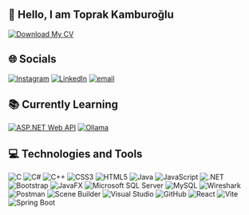 ## 👋 Hello, I am Toprak Kamburoğlu
[![Download My CV](https://img.shields.io/badge/Download%20My%20CV-%23A52A2A?style=for-the-badge&logo=download&logoColor=white)](https://github.com/TOPRAKKAMBUROGLU2002/TOPRAKKAMBUROGLU2002/blob/main/Toprak%20Kamburo%C4%9Flu%20CV.pdf)
## 🌐 Socials
[![Instagram](https://img.shields.io/badge/Instagram-%23E4405F.svg?logo=Instagram&logoColor=white)](https://instagram.com/toprakkamburoglu) [![LinkedIn](https://img.shields.io/badge/LinkedIn-%230077B5.svg?logo=linkedin&logoColor=white)](https://www.linkedin.com/in/toprak-kamburoğlu-627636293) [![email](https://img.shields.io/badge/Email-D14836?logo=gmail&logoColor=white)](mailto:toprakkamburoglu@gmail.com) 
## 📚 Currently Learning
[![ASP.NET Web API](https://img.shields.io/badge/ASP.NET%20Web%20API-%23800080.svg?style=for-the-badge&logo=dotnet&logoColor=white)](https://learn.microsoft.com/en-us/aspnet/web-api/)
[![Ollama](https://img.shields.io/badge/Ollama-%23000000.svg?style=for-the-badge&logo=ollama&logoColor=white)](https://ollama.ai/)
## 💻 Technologies and Tools
![C](https://img.shields.io/badge/C-%2300599C.svg?style=for-the-badge&logo=c&logoColor=white)
![C#](https://img.shields.io/badge/C%23-%23239120.svg?style=for-the-badge&logo=csharp&logoColor=white)
![C++](https://img.shields.io/badge/C++-%2300599C.svg?style=for-the-badge&logo=cpp&logoColor=white)
![CSS3](https://img.shields.io/badge/CSS3-%231572B6.svg?style=for-the-badge&logo=css3&logoColor=white)
![HTML5](https://img.shields.io/badge/HTML5-%23E34F26.svg?style=for-the-badge&logo=html5&logoColor=white)
![Java](https://img.shields.io/badge/Java-%23ED8B00.svg?style=for-the-badge&logo=openjdk&logoColor=white)
![JavaScript](https://img.shields.io/badge/JavaScript-%23323330.svg?style=for-the-badge&logo=javascript&logoColor=%23F7DF1E)
![.NET](https://img.shields.io/badge/.NET-5C2D91?style=for-the-badge&logo=dotnet&logoColor=white)
![Bootstrap](https://img.shields.io/badge/Bootstrap-%238511FA.svg?style=for-the-badge&logo=bootstrap&logoColor=white)
![JavaFX](https://img.shields.io/badge/JavaFX-%23FF0000.svg?style=for-the-badge&logo=openjdk&logoColor=white)
![Microsoft SQL Server](https://img.shields.io/badge/SQL%20Server-CC2927?style=for-the-badge&logo=microsoftsqlserver&logoColor=white)
![MySQL](https://img.shields.io/badge/MySQL-4479A1.svg?style=for-the-badge&logo=mysql&logoColor=white)
![Wireshark](https://img.shields.io/badge/Wireshark-167B16?style=for-the-badge&logo=wireshark&logoColor=white)
![Postman](https://img.shields.io/badge/Postman-FF6C37?style=for-the-badge&logo=postman&logoColor=white)
![Scene Builder](https://img.shields.io/badge/Scene%20Builder-%2300B0B9.svg?style=for-the-badge&logo=gluon&logoColor=white)
![Visual Studio](https://img.shields.io/badge/Visual%20Studio-5C2D91?style=for-the-badge&logo=visualstudio&logoColor=white)
![GitHub](https://img.shields.io/badge/GitHub-6e40c9?style=for-the-badge&logo=github&logoColor=white)
![React](https://img.shields.io/badge/React-20232A?style=for-the-badge&logo=react&logoColor=61DAFB)
![Vite](https://img.shields.io/badge/Vite-646CFF?style=for-the-badge&logo=vite&logoColor=white)
![Spring Boot](https://img.shields.io/badge/Spring%20Boot-6DB33F?style=for-the-badge&logo=spring-boot&logoColor=white)
